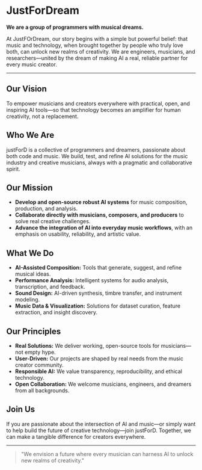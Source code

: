 # JustForDream

**We are a group of programmers with musical dreams.**

At JustFOrDream, our story begins with a simple but powerful belief: that music and technology, when brought together by people who truly love both, can unlock new realms of creativity. We are engineers, musicians, and researchers—united by the dream of making AI a real, reliable partner for every music creator.

---

## Our Vision
To empower musicians and creators everywhere with practical, open, and inspiring AI tools—so that technology becomes an amplifier for human creativity, not a replacement.

## Who We Are
justForD is a collective of programmers and dreamers, passionate about both code and music. We build, test, and refine AI solutions for the music industry and creative musicians, always with a pragmatic and collaborative spirit.

## Our Mission
- **Develop and open-source robust AI systems** for music composition, production, and analysis.
- **Collaborate directly with musicians, composers, and producers** to solve real creative challenges.
- **Advance the integration of AI into everyday music workflows**, with an emphasis on usability, reliability, and artistic value.

## What We Do
- **AI-Assisted Composition:** Tools that generate, suggest, and refine musical ideas.
- **Performance Analysis:** Intelligent systems for audio analysis, transcription, and feedback.
- **Sound Design:** AI-driven synthesis, timbre transfer, and instrument modeling.
- **Music Data & Visualization:** Solutions for dataset curation, feature extraction, and insight discovery.

## Our Principles
- **Real Solutions:** We deliver working, open-source tools for musicians—not empty hype.
- **User-Driven:** Our projects are shaped by real needs from the music creator community.
- **Responsible AI:** We value transparency, reproducibility, and ethical technology.
- **Open Collaboration:** We welcome musicians, engineers, and dreamers from all backgrounds.

## Join Us
If you are passionate about the intersection of AI and music—or simply want to help build the future of creative technology—join justForD. Together, we can make a tangible difference for creators everywhere.

---

> "We envision a future where every musician can harness AI to unlock new realms of creativity."
